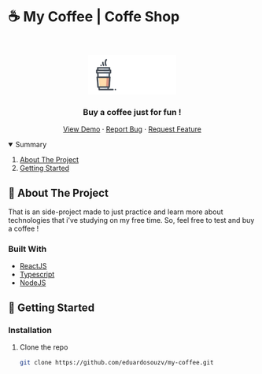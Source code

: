 # ☕ My Coffee | Coffe Shop

<br />
<p align="center">
  <a href="https://github.com/eduardosouzv/my-coffee">
    <img src="images/logo.png" alt="Logo" height="80">
  </a>

  <h3 align="center">Buy a coffee just for fun !</h3>

  <p align="center">
    <a href="#">View Demo</a>
    ·
    <a href="https://github.com/eduardosouzv/my-coffee/issues">Report Bug</a>
    ·
    <a href="https://github.com/eduardosouzv/my-coffee/issues">Request Feature</a>
  </p>
</p>

<details open="open">
  <summary>Summary</summary>
  <ol>
    <li><a href="#about-the-project">About The Project</a></li>
    <li><a href="#getting-started">Getting Started</a></li>
  </ol>
</details>

## 🥤 About The Project

That is an side-project made to just practice and learn more about technologies that i've studying on my free time. So, feel free to test and buy a coffee !

### Built With

- [ReactJS](https://reactjs.org)
- [Typescript](https://www.typescriptlang.org)
- [NodeJS](https://nodejs.org)

## 🌳 Getting Started

### Installation

1. Clone the repo
   ```sh
   git clone https://github.com/eduardosouzv/my-coffee.git
   ```
   <!-- complete it here -->

